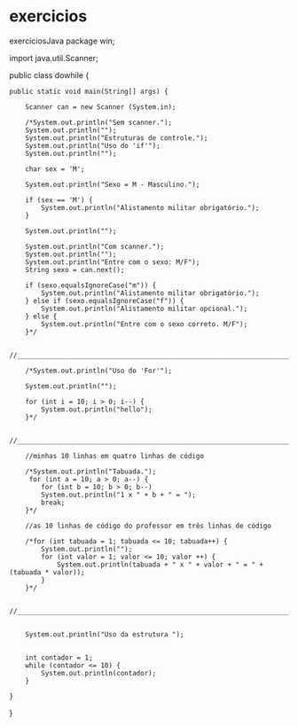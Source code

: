 # exercicios
exerciciosJava
package win;

import java.util.Scanner;

public class dowhile {

	public static void main(String[] args) {

		Scanner can = new Scanner (System.in);
		
		/*System.out.println("Sem scanner.");
		System.out.println("");
		System.out.println("Estruturas de controle.");
		System.out.println("Uso do 'if'");
        System.out.println("");	    
           
        char sex = 'M';
        
        System.out.println("Sexo = M - Masculino.");
        
        if (sex == 'M') {
        	System.out.println("Alistamento militar obrigatório.");
        }
        
        System.out.println("");
        
        System.out.println("Com scanner.");
        System.out.println("");
        System.out.println("Entre com o sexo: M/F");
        String sexo = can.next();
        
        if (sexo.equalsIgnoreCase("m")) {
        	System.out.println("Alistamento militar obrigatório.");
        } else if (sexo.equalsIgnoreCase("f")) {
        	System.out.println("Alistamento militar opcional.");
        } else { 
        	System.out.println("Entre com o sexo correto. M/F");
        }*/
        
		//_____________________________________________________________________
		
        /*System.out.println("Uso do 'For'");
        
        System.out.println("");
        
        for (int i = 10; i > 0; i--) {
        	System.out.println("hello");
        }*/
		
        //______________________________________________________________________ 
      
		//minhas 10 linhas em quatro linhas de código
		
		/*System.out.println("Tabuada.");
         for (int a = 10; a > 0; a--) {
        	for (int b = 10; b > 0; b--)
        	System.out.println("1 x " + b + " = ");
        	break;
        }*/
        
        //as 10 linhas de código do professor em três linhas de código
        
        /*for (int tabuada = 1; tabuada <= 10; tabuada++) {
        	System.out.println("");
        	for (int valor = 1; valor <= 10; valor ++) {
        		System.out.println(tabuada + " x " + valor + " = " + (tabuada * valor));
        	}
        }*/
		
		//_________________________________________________________________________
		
		
		System.out.println("Uso da estrutura ");
		
		
		int contador = 1;
		while (contador <= 10) {
			System.out.println(contador);
		}
		
	}

}
